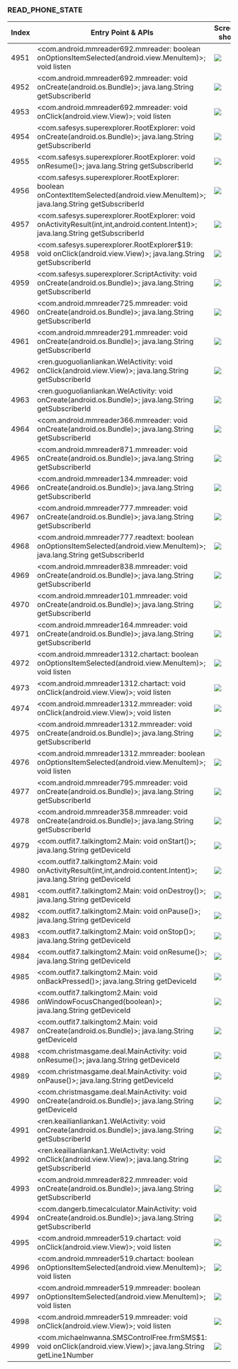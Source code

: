 ### READ_PHONE_STATE
| Index | Entry Point & APIs | Screen shot | Resource id | Label |
| ------------- | ------------- | ------------- |-------------|-------------|
| 4951 | <com.android.mmreader692.mmreader: boolean onOptionsItemSelected(android.view.MenuItem)>; void listen | ![](D:\COSMOS\output\py\Drebin\VirusShare_Android_20130506\VirusShare_c442937dd9b1308faca2809ddfc159ec\com.android.mmreader692.mmreader.png) |  | |
| 4952 | <com.android.mmreader692.mmreader: void onCreate(android.os.Bundle)>; java.lang.String getSubscriberId | ![](D:\COSMOS\output\py\Drebin\VirusShare_Android_20130506\VirusShare_c442937dd9b1308faca2809ddfc159ec\com.android.mmreader692.mmreader.png) |  | |
| 4953 | <com.android.mmreader692.mmreader: void onClick(android.view.View)>; void listen | ![](D:\COSMOS\output\py\Drebin\VirusShare_Android_20130506\VirusShare_c442937dd9b1308faca2809ddfc159ec\com.android.mmreader692.mmreader.png) |  | |
| 4954 | <com.safesys.superexplorer.RootExplorer: void onCreate(android.os.Bundle)>; java.lang.String getSubscriberId | ![](D:\COSMOS\output\py\Drebin\VirusShare_Android_20130506\VirusShare_c44d3fb8138794abb6385abdb535f6dc\com.safesys.superexplorer.RootExplorer.png) |  | |
| 4955 | <com.safesys.superexplorer.RootExplorer: void onResume()>; java.lang.String getSubscriberId | ![](D:\COSMOS\output\py\Drebin\VirusShare_Android_20130506\VirusShare_c44d3fb8138794abb6385abdb535f6dc\com.safesys.superexplorer.RootExplorer.png) |  | |
| 4956 | <com.safesys.superexplorer.RootExplorer: boolean onContextItemSelected(android.view.MenuItem)>; java.lang.String getSubscriberId | ![](D:\COSMOS\output\py\Drebin\VirusShare_Android_20130506\VirusShare_c44d3fb8138794abb6385abdb535f6dc\com.safesys.superexplorer.RootExplorer.png) |  | |
| 4957 | <com.safesys.superexplorer.RootExplorer: void onActivityResult(int,int,android.content.Intent)>; java.lang.String getSubscriberId | ![](D:\COSMOS\output\py\Drebin\VirusShare_Android_20130506\VirusShare_c44d3fb8138794abb6385abdb535f6dc\com.safesys.superexplorer.RootExplorer.png) |  | |
| 4958 | <com.safesys.superexplorer.RootExplorer$19: void onClick(android.view.View)>; java.lang.String getSubscriberId | ![](D:\COSMOS\output\py\Drebin\VirusShare_Android_20130506\VirusShare_c44d3fb8138794abb6385abdb535f6dc\com.safesys.superexplorer.RootExplorer.png) |  | |
| 4959 | <com.safesys.superexplorer.ScriptActivity: void onCreate(android.os.Bundle)>; java.lang.String getSubscriberId | ![](D:\COSMOS\output\py\Drebin\VirusShare_Android_20130506\VirusShare_c44d3fb8138794abb6385abdb535f6dc\com.safesys.superexplorer.ScriptActivity.png) |  | |
| 4960 | <com.android.mmreader725.mmreader: void onCreate(android.os.Bundle)>; java.lang.String getSubscriberId | ![](D:\COSMOS\output\py\Drebin\VirusShare_Android_20130506\VirusShare_c472fda06d8ffbe88f32cdf90c81d41f\com.android.mmreader725.mmreader.png) |  | |
| 4961 | <com.android.mmreader291.mmreader: void onCreate(android.os.Bundle)>; java.lang.String getSubscriberId | ![](D:\COSMOS\output\py\Drebin\VirusShare_Android_20130506\VirusShare_c483a5cdc3b3b7c78a23a0ca8615c9de\com.android.mmreader291.mmreader.png) |  | |
| 4962 | <ren.guoguolianliankan.WelActivity: void onClick(android.view.View)>; java.lang.String getSubscriberId | ![](D:\COSMOS\output\py\Drebin\VirusShare_Android_20130506\VirusShare_c48be28ae6f6f87d93f5585fc3cc84fb\ren.guoguolianliankan.WelActivity.png) |  | |
| 4963 | <ren.guoguolianliankan.WelActivity: void onCreate(android.os.Bundle)>; java.lang.String getSubscriberId | ![](D:\COSMOS\output\py\Drebin\VirusShare_Android_20130506\VirusShare_c48be28ae6f6f87d93f5585fc3cc84fb\ren.guoguolianliankan.WelActivity.png) |  | |
| 4964 | <com.android.mmreader366.mmreader: void onCreate(android.os.Bundle)>; java.lang.String getSubscriberId | ![](D:\COSMOS\output\py\Drebin\VirusShare_Android_20130506\VirusShare_c507950c5d8d077bfca2806db5bcbbba\com.android.mmreader366.mmreader.png) |  | |
| 4965 | <com.android.mmreader871.mmreader: void onCreate(android.os.Bundle)>; java.lang.String getSubscriberId | ![](D:\COSMOS\output\py\Drebin\VirusShare_Android_20130506\VirusShare_c530d88bfdf581db5c9c31a87daedc37\com.android.mmreader871.mmreader.png) |  | |
| 4966 | <com.android.mmreader134.mmreader: void onCreate(android.os.Bundle)>; java.lang.String getSubscriberId | ![](D:\COSMOS\output\py\Drebin\VirusShare_Android_20130506\VirusShare_c54176f64fc1824eb8eb816401d48d9a\com.android.mmreader134.mmreader.png) |  | |
| 4967 | <com.android.mmreader777.mmreader: void onCreate(android.os.Bundle)>; java.lang.String getSubscriberId | ![](D:\COSMOS\output\py\Drebin\VirusShare_Android_20130506\VirusShare_c5456810aacf2e953595864239759b97\com.android.mmreader777.mmreader.png) |  | |
| 4968 | <com.android.mmreader777.readtext: boolean onOptionsItemSelected(android.view.MenuItem)>; java.lang.String getSubscriberId | ![](D:\COSMOS\output\py\Drebin\VirusShare_Android_20130506\VirusShare_c5456810aacf2e953595864239759b97\com.android.mmreader777.readtext.png) |  | |
| 4969 | <com.android.mmreader838.mmreader: void onCreate(android.os.Bundle)>; java.lang.String getSubscriberId | ![](D:\COSMOS\output\py\Drebin\VirusShare_Android_20130506\VirusShare_c54ea0e66898ff5028f22c91eb40c8f3\com.android.mmreader838.mmreader.png) |  | |
| 4970 | <com.android.mmreader101.mmreader: void onCreate(android.os.Bundle)>; java.lang.String getSubscriberId | ![](D:\COSMOS\output\py\Drebin\VirusShare_Android_20130506\VirusShare_c5b980ee76dbc15e60d32850084f6b22\com.android.mmreader101.mmreader.png) |  | |
| 4971 | <com.android.mmreader164.mmreader: void onCreate(android.os.Bundle)>; java.lang.String getSubscriberId | ![](D:\COSMOS\output\py\Drebin\VirusShare_Android_20130506\VirusShare_c6036ad21cddd8af7b02a1bb17948bcb\com.android.mmreader164.mmreader.png) |  | |
| 4972 | <com.android.mmreader1312.chartact: boolean onOptionsItemSelected(android.view.MenuItem)>; void listen | ![](D:\COSMOS\output\py\Drebin\VirusShare_Android_20130506\VirusShare_c622d558e1827fa096336cea9c1e16eb\com.android.mmreader1312.chartact.png) |  | |
| 4973 | <com.android.mmreader1312.chartact: void onClick(android.view.View)>; void listen | ![](D:\COSMOS\output\py\Drebin\VirusShare_Android_20130506\VirusShare_c622d558e1827fa096336cea9c1e16eb\com.android.mmreader1312.chartact.png) |  | |
| 4974 | <com.android.mmreader1312.mmreader: void onClick(android.view.View)>; void listen | ![](D:\COSMOS\output\py\Drebin\VirusShare_Android_20130506\VirusShare_c622d558e1827fa096336cea9c1e16eb\com.android.mmreader1312.mmreader.png) |  | |
| 4975 | <com.android.mmreader1312.mmreader: void onCreate(android.os.Bundle)>; java.lang.String getSubscriberId | ![](D:\COSMOS\output\py\Drebin\VirusShare_Android_20130506\VirusShare_c622d558e1827fa096336cea9c1e16eb\com.android.mmreader1312.mmreader.png) |  | |
| 4976 | <com.android.mmreader1312.mmreader: boolean onOptionsItemSelected(android.view.MenuItem)>; void listen | ![](D:\COSMOS\output\py\Drebin\VirusShare_Android_20130506\VirusShare_c622d558e1827fa096336cea9c1e16eb\com.android.mmreader1312.mmreader.png) |  | |
| 4977 | <com.android.mmreader795.mmreader: void onCreate(android.os.Bundle)>; java.lang.String getSubscriberId | ![](D:\COSMOS\output\py\Drebin\VirusShare_Android_20130506\VirusShare_c67966c1c0f015dd5efa963d90e9a8db\com.android.mmreader795.mmreader.png) |  | |
| 4978 | <com.android.mmreader358.mmreader: void onCreate(android.os.Bundle)>; java.lang.String getSubscriberId | ![](D:\COSMOS\output\py\Drebin\VirusShare_Android_20130506\VirusShare_c7c7ae8797beda935b95d0e922bf48c9\com.android.mmreader358.mmreader.png) |  | |
| 4979 | <com.outfit7.talkingtom2.Main: void onStart()>; java.lang.String getDeviceId | ![](D:\COSMOS\output\py\Drebin\VirusShare_Android_20130506\VirusShare_c7d0f0796303f234e14f28aef7009790\com.outfit7.talkingtom2.Main.png) |  | |
| 4980 | <com.outfit7.talkingtom2.Main: void onActivityResult(int,int,android.content.Intent)>; java.lang.String getDeviceId | ![](D:\COSMOS\output\py\Drebin\VirusShare_Android_20130506\VirusShare_c7d0f0796303f234e14f28aef7009790\com.outfit7.talkingtom2.Main.png) |  | |
| 4981 | <com.outfit7.talkingtom2.Main: void onDestroy()>; java.lang.String getDeviceId | ![](D:\COSMOS\output\py\Drebin\VirusShare_Android_20130506\VirusShare_c7d0f0796303f234e14f28aef7009790\com.outfit7.talkingtom2.Main.png) |  | |
| 4982 | <com.outfit7.talkingtom2.Main: void onPause()>; java.lang.String getDeviceId | ![](D:\COSMOS\output\py\Drebin\VirusShare_Android_20130506\VirusShare_c7d0f0796303f234e14f28aef7009790\com.outfit7.talkingtom2.Main.png) |  | |
| 4983 | <com.outfit7.talkingtom2.Main: void onStop()>; java.lang.String getDeviceId | ![](D:\COSMOS\output\py\Drebin\VirusShare_Android_20130506\VirusShare_c7d0f0796303f234e14f28aef7009790\com.outfit7.talkingtom2.Main.png) |  | |
| 4984 | <com.outfit7.talkingtom2.Main: void onResume()>; java.lang.String getDeviceId | ![](D:\COSMOS\output\py\Drebin\VirusShare_Android_20130506\VirusShare_c7d0f0796303f234e14f28aef7009790\com.outfit7.talkingtom2.Main.png) |  | |
| 4985 | <com.outfit7.talkingtom2.Main: void onBackPressed()>; java.lang.String getDeviceId | ![](D:\COSMOS\output\py\Drebin\VirusShare_Android_20130506\VirusShare_c7d0f0796303f234e14f28aef7009790\com.outfit7.talkingtom2.Main.png) |  | |
| 4986 | <com.outfit7.talkingtom2.Main: void onWindowFocusChanged(boolean)>; java.lang.String getDeviceId | ![](D:\COSMOS\output\py\Drebin\VirusShare_Android_20130506\VirusShare_c7d0f0796303f234e14f28aef7009790\com.outfit7.talkingtom2.Main.png) |  | |
| 4987 | <com.outfit7.talkingtom2.Main: void onCreate(android.os.Bundle)>; java.lang.String getDeviceId | ![](D:\COSMOS\output\py\Drebin\VirusShare_Android_20130506\VirusShare_c7d0f0796303f234e14f28aef7009790\com.outfit7.talkingtom2.Main.png) |  | |
| 4988 | <com.christmasgame.deal.MainActivity: void onResume()>; java.lang.String getDeviceId | ![](D:\COSMOS\output\py\Drebin\VirusShare_Android_20130506\VirusShare_c801395b80b0720f70d9f876d6caeb63\com.christmasgame.deal.MainActivity.png) |  | |
| 4989 | <com.christmasgame.deal.MainActivity: void onPause()>; java.lang.String getDeviceId | ![](D:\COSMOS\output\py\Drebin\VirusShare_Android_20130506\VirusShare_c801395b80b0720f70d9f876d6caeb63\com.christmasgame.deal.MainActivity.png) |  | |
| 4990 | <com.christmasgame.deal.MainActivity: void onCreate(android.os.Bundle)>; java.lang.String getDeviceId | ![](D:\COSMOS\output\py\Drebin\VirusShare_Android_20130506\VirusShare_c801395b80b0720f70d9f876d6caeb63\com.christmasgame.deal.MainActivity.png) |  | |
| 4991 | <ren.keailianliankan1.WelActivity: void onCreate(android.os.Bundle)>; java.lang.String getSubscriberId | ![](D:\COSMOS\output\py\Drebin\VirusShare_Android_20130506\VirusShare_c8224000f5fe6a5dee9bd27ad15720ca\ren.keailianliankan1.WelActivity.png) |  | |
| 4992 | <ren.keailianliankan1.WelActivity: void onClick(android.view.View)>; java.lang.String getSubscriberId | ![](D:\COSMOS\output\py\Drebin\VirusShare_Android_20130506\VirusShare_c8224000f5fe6a5dee9bd27ad15720ca\ren.keailianliankan1.WelActivity.png) |  | |
| 4993 | <com.android.mmreader822.mmreader: void onCreate(android.os.Bundle)>; java.lang.String getSubscriberId | ![](D:\COSMOS\output\py\Drebin\VirusShare_Android_20130506\VirusShare_c8bc503fb9b80ae10221f68b272ee69d\com.android.mmreader822.mmreader.png) |  | |
| 4994 | <com.dangerb.timecalculator.MainActivity: void onCreate(android.os.Bundle)>; java.lang.String getSubscriberId | ![](D:\COSMOS\output\py\Drebin\VirusShare_Android_20130506\VirusShare_c8dbe106a05f8d2499b3175198829336\com.dangerb.timecalculator.MainActivity.png) |  | |
| 4995 | <com.android.mmreader519.chartact: void onClick(android.view.View)>; void listen | ![](D:\COSMOS\output\py\Drebin\VirusShare_Android_20130506\VirusShare_c9327593ac11fe8fe1dcd4c146723261\com.android.mmreader519.chartact.png) |  | |
| 4996 | <com.android.mmreader519.chartact: boolean onOptionsItemSelected(android.view.MenuItem)>; void listen | ![](D:\COSMOS\output\py\Drebin\VirusShare_Android_20130506\VirusShare_c9327593ac11fe8fe1dcd4c146723261\com.android.mmreader519.chartact.png) |  | |
| 4997 | <com.android.mmreader519.mmreader: boolean onOptionsItemSelected(android.view.MenuItem)>; void listen | ![](D:\COSMOS\output\py\Drebin\VirusShare_Android_20130506\VirusShare_c9327593ac11fe8fe1dcd4c146723261\com.android.mmreader519.mmreader.png) |  | |
| 4998 | <com.android.mmreader519.mmreader: void onClick(android.view.View)>; void listen | ![](D:\COSMOS\output\py\Drebin\VirusShare_Android_20130506\VirusShare_c9327593ac11fe8fe1dcd4c146723261\com.android.mmreader519.mmreader.png) |  | |
| 4999 | <com.michaelnwanna.SMSControlFree.frmSMS$1: void onClick(android.view.View)>; java.lang.String getLine1Number | ![](D:\COSMOS\output\py\Drebin\VirusShare_Android_20130506\VirusShare_c9541743a3080307dbb6ff02103ea382\com.michaelnwanna.SMSControlFree.frmSMS.png) | {'2131296337': <sensitive_component.SensitiveComponent.SensitiveView object at 0x000001C6AD654A90>} | |
